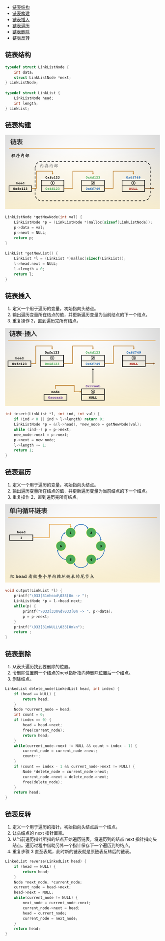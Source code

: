 - [链表结构](#链表结构)
- [链表构建](#链表构建)
- [链表插入](#链表插入)
- [链表遍历](#链表遍历)
- [链表删除](#链表删除)
- [链表反转](#链表反转)

## 链表结构

```c
typedef struct LinkListNode {
    int data;
    struct LinkListNode *next;
} LinkListNode;

typedef struct LinkList {
    LinkListNode head;
    int length;
} LinkList;
```



## 链表构建

![linklist-1](./pic/linklist-1.png)

```c
LinkListNode *getNewNode(int val) {
    LinkListNode *p = (LinkListNode *)malloc(sizeof(LinkListNode));
    p->data = val;
    p->next = NULL;
    return p;
}

LinkList *getNewList() {
    LinkList *l = (LinkList *)malloc(sizeof(LinkList));
    l->head.next = NULL;
    l->length = 0;
    return l;
}
```

## 链表插入

1. 定义一个用于遍历的变量，初始指向头结点。
2. 输出遍历变量所在结点的值，并更新遍历变量为当前结点的下一个结点。
3. 重复操作 2，直到遍历完所有结点。

![linklist-2](./pic/linklist-2.png)

```c
int insert(LinkList *l, int ind, int val) {
    if (ind < 0 || ind > l->length) return 0;
    LinkListNode *p = &(l->head), *new_node = getNewNode(val);
    while (ind--) p = p->next;
    new_node->next = p->next;
    p->next = new_node;
    l->length += 1;
    return 1;
}
```

## 链表遍历

1. 定义一个用于遍历的变量，初始指向头结点。
2. 输出遍历变量所在结点的值，并更新遍历变量为当前结点的下一个结点。
3. 重复操作 2，直到遍历完所有结点。

![linklist-3](./pic/linklist-3.png)

```c
void output(LinkList *l) {
    printf("\033[31mhead\033[0m -> ");
    LinkListNode *p = l->head.next;
    while(p) {
        printf("\033[33m%d\033[0m -> ", p->data);
        p = p->next;
    }
    printf("\033[31mNULL\033[0m\n");
    return ;
}
```

## 链表删除

1. 从表头遍历找到要删除的位置。
2. 令删除位置前一个结点的next指针指向待删除位置后一个结点。
3. 删除结点。

```c
LinkedList delete_node(LinkedList head, int index) {
    if (head == NULL) {
        return head;
    }
    Node *current_node = head;
    int count = 0;
    if (index == 0) {
        head = head->next;
        free(current_node);
        return head;
    }
    while(current_node->next != NULL && count < index - 1) {
        current_node = current_node->next;
        count++;
    }
    if (count == index - 1 && current_node->next != NULL) {
        Node *delete_node = current_node->next;
        current_node->next = delete_node->next;
        free(delete_node);
    }
    return head;
}
```

## 链表反转

1. 定义一个用于遍历的指针，初始指向头结点后一个结点。
2. 让头结点的 next 指针置空。
3. 从当前遍历指针所指的结点开始遍历链表，将遍历到的结点 next 指针指向头结点。遍历过程中借助另外一个指针保存下一个遍历到的结点。
4. 重复步骤 3 直至表尾，此时新的链表就是原链表反转后的链表。

```c
LinkedList reverse(LinkedList head) {
    if (head == NULL) {
        return head;
    }
    Node *next_node, *current_node;
    current_node = head->next;
    head->next = NULL;
    while(current_node != NULL) {
        next_node = current_node->next;
        current_node->next = head;
        head = current_node;
        current_node = next_node;
    }
    return head;
}
```

